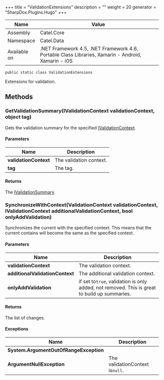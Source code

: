 

+++
title = "ValidationExtensions" 
description = ""
weight = 20
generator = "SharpDox.Plugins.Hugo"
+++

Name|Value
---|---
Assembly|Catel.Core
Namespace|Catel.Data
Available on|.NET Framework 4.5, .NET Framework 4.6, Portable Class Libraries, Xamarin - Android, Xamarin - iOS

```
public static class ValidationExtensions
```

Extensions for validation.

## Methods

### GetValidationSummary(IValidationContext validationContext, object tag)

Gets the validation summary for the specified [IValidationContext](#).

#### Parameters

Name|Description
---|---
**validationContext**|The validation context.
**tag**|The tag.

#### Returns

The [IValidationSummary](#).

### SynchronizeWithContext(ValidationContext validationContext, IValidationContext additionalValidationContext, bool onlyAddValidation)

Synchronizes the current with the specified context. This means that the current contains will become the same as the specified context.

#### Parameters

Name|Description
---|---
**validationContext**|The validation context.
**additionalValidationContext**|The additional validation context.
**onlyAddValidation**|if set to`true`, validation is only added, not removed. This is great to build up summaries.

#### Returns

The list of changes.

#### Exceptions

Name|Description
---|---
**System.ArgumentOutOfRangeException**|
**ArgumentNullException**|The validationContext is`null`.

